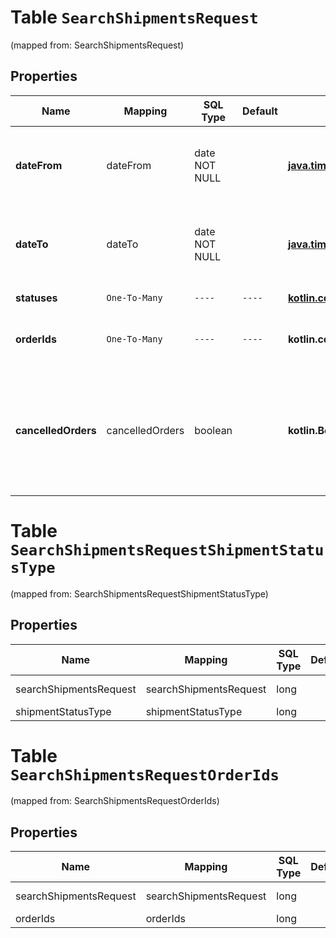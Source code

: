 
# Table `SearchShipmentsRequest`
(mapped from: SearchShipmentsRequest)

## Properties
Name | Mapping | SQL Type | Default | Type | Description | Notes
---- | ------- | -------- | ------- | ---- | ----------- | -----
**dateFrom** | dateFrom | date NOT NULL |  | [**java.time.LocalDate**](java.time.LocalDate.md) | Начальная дата для фильтрации по дате отгрузки (включительно).  Формат даты: &#x60;ДД-ММ-ГГГГ&#x60;.  | 
**dateTo** | dateTo | date NOT NULL |  | [**java.time.LocalDate**](java.time.LocalDate.md) | Конечная дата для фильтрации по дате отгрузки (включительно).  Формат даты: &#x60;ДД-ММ-ГГГГ&#x60;.  | 
**statuses** | `One-To-Many` | `----` | `----`  | [**kotlin.collections.Set&lt;ShipmentStatusType&gt;**](ShipmentStatusType.md) | Список статусов отгрузок. |  [optional]
**orderIds** | `One-To-Many` | `----` | `----`  | **kotlin.collections.Set&lt;kotlin.Long&gt;** | Список идентификаторов заказов из отгрузок. |  [optional]
**cancelledOrders** | cancelledOrders | boolean |  | **kotlin.Boolean** | Возвращать ли отмененные заказы.  Значение по умолчанию — &#x60;true&#x60;. Если возвращать отмененные заказы не нужно, передайте значение &#x60;false&#x60;.  |  [optional]




# **Table `SearchShipmentsRequestShipmentStatusType`**
(mapped from: SearchShipmentsRequestShipmentStatusType)

## Properties
Name | Mapping | SQL Type | Default | Type | Description | Notes
---- | ------- | -------- | ------- | ---- | ----------- | -----
searchShipmentsRequest | searchShipmentsRequest | long | | kotlin.Long | Primary Key | *one*
shipmentStatusType | shipmentStatusType | long | | kotlin.Long | Foreign Key | *many*



# **Table `SearchShipmentsRequestOrderIds`**
(mapped from: SearchShipmentsRequestOrderIds)

## Properties
Name | Mapping | SQL Type | Default | Type | Description | Notes
---- | ------- | -------- | ------- | ---- | ----------- | -----
searchShipmentsRequest | searchShipmentsRequest | long | | kotlin.Long | Primary Key | *one*
orderIds | orderIds | long | | kotlin.Long | Foreign Key | *many*




